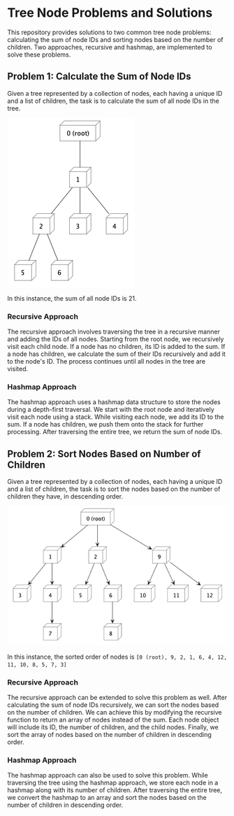# Tree Node Problems and Solutions

This repository provides solutions to two common tree node problems: calculating the sum of node IDs and sorting nodes based on the number of children. Two approaches, recursive and hashmap, are implemented to solve these problems.

## Problem 1: Calculate the Sum of Node IDs

Given a tree represented by a collection of nodes, each having a unique ID and a list of children, the task is to calculate the sum of all node IDs in the tree.

![Tree Diagram for Sum Prolem](assets/sumExample.png)

In this instance, the sum of all node IDs is 21.

### Recursive Approach

The recursive approach involves traversing the tree in a recursive manner and adding the IDs of all nodes. Starting from the root node, we recursively visit each child node. If a node has no children, its ID is added to the sum. If a node has children, we calculate the sum of their IDs recursively and add it to the node's ID. The process continues until all nodes in the tree are visited.

### Hashmap Approach

The hashmap approach uses a hashmap data structure to store the nodes during a depth-first traversal. We start with the root node and iteratively visit each node using a stack. While visiting each node, we add its ID to the sum. If a node has children, we push them onto the stack for further processing. After traversing the entire tree, we return the sum of node IDs.

## Problem 2: Sort Nodes Based on Number of Children

Given a tree represented by a collection of nodes, each having a unique ID and a list of children, the task is to sort the nodes based on the number of children they have, in descending order.

![Tree Diagram for Sorting Problem](assets/sortExample.png)

In this instance, the sorted order of nodes is `[0 (root), 9, 2, 1, 6, 4, 12, 11, 10, 8, 5, 7, 3]`

### Recursive Approach

The recursive approach can be extended to solve this problem as well. After calculating the sum of node IDs recursively, we can sort the nodes based on the number of children. We can achieve this by modifying the recursive function to return an array of nodes instead of the sum. Each node object will include its ID, the number of children, and the child nodes. Finally, we sort the array of nodes based on the number of children in descending order.

### Hashmap Approach

The hashmap approach can also be used to solve this problem. While traversing the tree using the hashmap approach, we store each node in a hashmap along with its number of children. After traversing the entire tree, we convert the hashmap to an array and sort the nodes based on the number of children in descending order.
